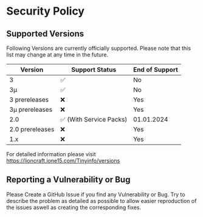 # Security Policy

## Supported Versions

Following Versions are currently officially supported. Please note that this list may change at any time in the future.

| Version | Support Status          | End of Support |
| ------- | ------------------ | -------------- |
| 3   | :white_check_mark:   | No |
| 3µ   | :white_check_mark:  | No |
| 3 prereleases   | :x:  | Yes |
| 3µ prereleases   | :x:  | Yes |
| 2.0   | :white_check_mark: (With Service Packs) | 01.01.2024 |
| 2.0 prereleases   | :x: | Yes |
| 1.x   | :x:                | Yes |

For detailed information please visit https://lioncraft.ione15.com/Tinyinfo/versions

## Reporting a Vulnerability or Bug

Please Create a GitHub Issue if you find any Vulnerability or Bug.
Try to describe the problem as detailed as possible to allow easier reproduction of the issues aswell as creating the corresponding fixes.
